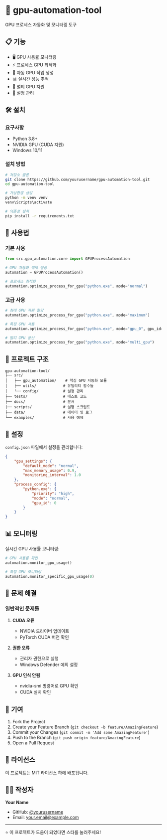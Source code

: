 # 🚀 gpu-automation-tool

GPU 프로세스 자동화 및 모니터링 도구

## 📋 기능

- 🖥️ GPU 사용률 모니터링
- ⚡ 프로세스 GPU 최적화  
- 🔄 자동 GPU 작업 생성
- 📊 실시간 성능 추적
- 🎯 멀티 GPU 지원
- 🔧 설정 관리

## 🛠️ 설치

### 요구사항
- Python 3.8+
- NVIDIA GPU (CUDA 지원)
- Windows 10/11

### 설치 방법

```bash
# 저장소 클론
git clone https://github.com/yourusername/gpu-automation-tool.git
cd gpu-automation-tool

# 가상환경 생성
python -m venv venv
venv\Scripts\activate

# 의존성 설치
pip install -r requirements.txt
```

## 🚀 사용법

### 기본 사용
```python
from src.gpu_automation.core import GPUProcessAutomation

# GPU 자동화 객체 생성
automation = GPUProcessAutomation()

# 프로세스 최적화
automation.optimize_process_for_gpu("python.exe", mode="normal")
```

### 고급 사용
```python
# 최대 GPU 자원 할당
automation.optimize_process_for_gpu("python.exe", mode="maximum")

# 특정 GPU 사용
automation.optimize_process_for_gpu("python.exe", mode="gpu_0", gpu_id=0)

# 멀티 GPU 분산
automation.optimize_process_for_gpu("python.exe", mode="multi_gpu")
```

## 📁 프로젝트 구조

```
gpu-automation-tool/
├── src/
│   ├── gpu_automation/    # 핵심 GPU 자동화 모듈
│   ├── utils/            # 유틸리티 함수들
│   └── config/           # 설정 관리
├── tests/                # 테스트 코드
├── docs/                 # 문서
├── scripts/              # 실행 스크립트
├── data/                 # 데이터 및 로그
└── examples/             # 사용 예제
```

## 🔧 설정

`config.json` 파일에서 설정을 관리합니다:

```json
{
    "gpu_settings": {
        "default_mode": "normal",
        "max_memory_usage": 0.9,
        "monitoring_interval": 1.0
    },
    "process_config": {
        "python.exe": {
            "priority": "high",
            "mode": "normal",
            "gpu_id": 0
        }
    }
}
```

## 📊 모니터링

실시간 GPU 사용률 모니터링:

```python
# GPU 사용률 확인
automation.monitor_gpu_usage()

# 특정 GPU 모니터링
automation.monitor_specific_gpu_usage(0)
```

## 🐛 문제 해결

### 일반적인 문제들

1. **CUDA 오류**
   - NVIDIA 드라이버 업데이트
   - PyTorch CUDA 버전 확인

2. **권한 오류**
   - 관리자 권한으로 실행
   - Windows Defender 예외 설정

3. **GPU 인식 안됨**
   - nvidia-smi 명령어로 GPU 확인
   - CUDA 설치 확인

## 🤝 기여

1. Fork the Project
2. Create your Feature Branch (`git checkout -b feature/AmazingFeature`)
3. Commit your Changes (`git commit -m 'Add some AmazingFeature'`)
4. Push to the Branch (`git push origin feature/AmazingFeature`)
5. Open a Pull Request

## 📄 라이선스

이 프로젝트는 MIT 라이선스 하에 배포됩니다.

## 👨‍💻 작성자

**Your Name**

- GitHub: [@yourusername](https://github.com/yourusername)
- Email: your.email@example.com

---

⭐ 이 프로젝트가 도움이 되었다면 스타를 눌러주세요!
